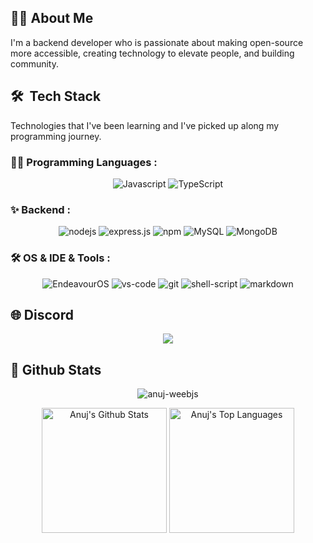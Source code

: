 
## 👨‍💻 About Me

I'm a backend developer who is passionate about making open-source more accessible, creating technology to elevate people, and building community.

## 🛠️ &nbsp;Tech Stack

Technologies that I've been learning and I've picked up along my programming journey.

### 👨‍💻 Programming Languages :

<p align="center">
<img alt="Javascript" src="https://img.shields.io/badge/JavaScript%20-%23F7DF1E.svg?logo=javascript&logoColor=black">
<img alt="TypeScript" src="https://img.shields.io/badge/TypeScript%20-%230078D4.svg?logo=TypeScript&logoColor=white">
</P>

### ✨ Backend :

<p align="center">
<img alt="nodejs" src="https://img.shields.io/badge/Node.js-339933?logo=nodedotjs&logoColor=white">
<img alt="express.js" src="https://img.shields.io/badge/Express.js-000000?logo=express&logoColor=white">
<img alt="npm" src="https://img.shields.io/badge/npm-CB3837?logo=npm">
<img alt="MySQL" src="https://img.shields.io/badge/MySQL-00000F?logo=mysql&logoColor=white">
<img alt="MongoDB" src="https://img.shields.io/badge/MongoDB-4EA94B?logo=mongodb&logoColor=white">
</P>

### 🛠 OS & IDE & Tools : <br />

<p align="center">
<img alt="EndeavourOS" src="https://img.shields.io/badge/-EndeavourOS-black?logo=archlinux">
<img alt="vs-code" src="https://img.shields.io/badge/Visual_Studio_Code-0078D4?logo=visual%20studio%20code&logoColor=white">
<img alt="git" src="https://img.shields.io/badge/Git-F05032?logo=git&logoColor=white">
<img alt="shell-script" src="https://img.shields.io/badge/Shell_Script-121011?logo=gnu-bash&logoColor=white">
<img alt="markdown" src="https://img.shields.io/badge/-Markdown-05122A?style=flat&logo=markdown">
</P>

## 🌐 Discord

<div align = "center"> <img src= "https://lanyard.cnrad.dev/api/808318773257437216?idleMessage=~chilling~&showDisplayName=true"></div>


<h2>📃 Github Stats</h2>


<div>
    <p align="center"> <img src="https://komarev.com/ghpvc/?username=anuj-weebjs&label=Profile%20Views%20&color=dc143c&style=plastic" alt="anuj-weebjs" /> </p>

  <div align="center">
    <a href="#"><img alt="Anuj's Github Stats" src="https://github-readme-stats.vercel.app/api?username=anuj-weebjs&show_icons=true&include_all_commits=true&count_private=true&theme=react&hide_border=true&bg_color=0D1117&title_color=F0DB4F&icon_color=F0DB4F" height="200"/></a>
    <a href="#"><img alt="Anuj's Top Languages" src="https://github-readme-stats.vercel.app/api/top-langs/?username=anuj-weebjs&langs_count=10&layout=compact&theme=react&hide_border=true&bg_color=0D1117&title_color=F0DB4F&icon_color=F0DB4F" height="200"/></a>
    <br/>

  </div>

  

</div>

